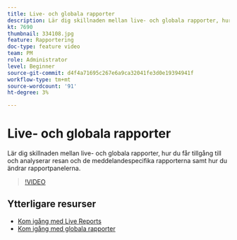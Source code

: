 ```yaml
---
title: Live- och globala rapporter
description: Lär dig skillnaden mellan live- och globala rapporter, hur du får tillgång till och analyserar resan och de meddelandespecifika rapporterna samt hur du ändrar rapportpanelerna.  
kt: 7690
thumbnail: 334108.jpg
feature: Rapportering
doc-type: feature video
team: PM
role: Administrator
level: Beginner
source-git-commit: d4f4a71695c267e6a9ca32041fe3d0e19394941f
workflow-type: tm+mt
source-wordcount: '91'
ht-degree: 3%

---
```



# Live- och globala rapporter

Lär dig skillnaden mellan live- och globala rapporter, hur du får tillgång till och analyserar resan och de meddelandespecifika rapporterna samt hur du ändrar rapportpanelerna.  

>[!VIDEO](https://video.tv.adobe.com/v/334108?quality=12)

## Ytterligare resurser

* [Kom igång med Live Reports](https://experienceleague.adobe.com/docs/journey-optimizer/using/reporting/live-report/live-report.html)
* [Kom igång med globala rapporter](https://experienceleague.adobe.com/docs/journey-optimizer/using/reporting/global-report/global-report.html)

